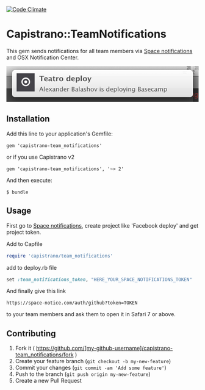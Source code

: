 [![Code Climate](https://codeclimate.com/github/evrone/capistrano-team_notifications.png)](https://codeclimate.com/github/evrone/capistrano-team_notifications)

# Capistrano::TeamNotifications

This gem sends notifications for all team members via [Space notifications](https://space-notice.com/) and OSX Notification Center.

![](images/screenshot.png)

## Installation

Add this line to your application's Gemfile:

    gem 'capistrano-team_notifications'

or if you use Capistrano v2

    gem 'capistrano-team_notifications', '~> 2'

And then execute:

    $ bundle

## Usage

First go to [Space notifications](https://space-notice.com/), create project like 'Facebook deploy' and get project token.

Add to Capfile

```ruby
require 'capistrano/team_notifications'
```

add to deploy.rb file

```ruby
set :team_notifications_token, "HERE_YOUR_SPACE_NOTIFICATIONS_TOKEN"
```

And finally give this link

    https://space-notice.com/auth/github?token=TOKEN

to your team members and ask them to open it in Safari 7 or above.

## Contributing

1. Fork it ( https://github.com/[my-github-username]/capistrano-team_notifications/fork )
2. Create your feature branch (`git checkout -b my-new-feature`)
3. Commit your changes (`git commit -am 'Add some feature'`)
4. Push to the branch (`git push origin my-new-feature`)
5. Create a new Pull Request

